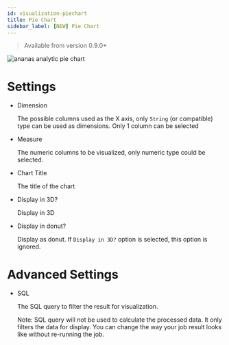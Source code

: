 ```yaml
---
id: visualization-piechart
title: Pie Chart
sidebar_label: [NEW] Pie Chart
---
```


> Available from version 0.9.0+

![ananas analytic pie chart](assets/piechart.png)


# Settings

- Dimension

  The possible columns used as the X axis, only `String` (or compatible) type can be used as dimensions. Only 1 column can be selected

- Measure

  The numeric columns to be visualized, only numeric type could be selected.

- Chart Title

  The title of the chart

- Display in 3D?

	Display in 3D

- Display in donut? 

  Display as donut. If `Display in 3D?` option is selected, this option is ignored.

# Advanced Settings

- SQL

  The SQL query to filter the result for visualization. 
  
  Note: SQL query will not be used to calculate the processed data. It only filters the data for display. You can change the way your job result looks like without re-running the job.
